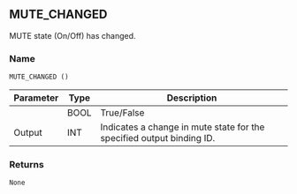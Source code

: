 ## MUTE\_CHANGED

MUTE state (On/Off) has changed.


### Name

`MUTE_CHANGED ()`


| Parameter | Type | Description                                                           |
| --------- | ---- | --------------------------------------------------------------------- |
|           | BOOL | True/False                                                            |
| Output    | INT  | Indicates a change in mute state for the specified output binding ID. |


### Returns

`None`